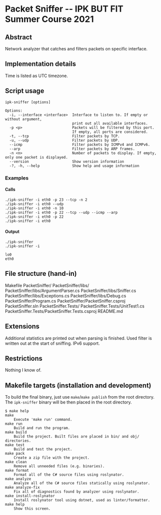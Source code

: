 # Packet Sniffer -- IPK BUT FIT Summer Course 2021

## Abstract

Network analyzer that catches and filters packets on specific interface.

## Implementation details

Time is listed as UTC timezone.

## Script usage

```
ipk-sniffer [options]

Options:
  -i, --interface <interface>  Interface to listen to. If empty or without argument,
                               print out all available interfaces.
  -p <p>                       Packets will be filtered by this port.
                               If empty, all ports are considered.
  -t, --tcp                    Filter packets by TCP.
  -u, --udp                    Filter packets by UDP.
  --icmp                       Filter packets by ICMPv4 and ICMPv6.
  --arp                        Filter packets by ARP frames.
  -n <n>                       Number of packets to display. If empty, only one packet is displayed.
  --version                    Show version information
  -?, -h, --help               Show help and usage information
```

### Examples

#### Calls

```
./ipk-sniffer -i eth0 -p 23 --tcp -n 2
./ipk-sniffer -i eth0 --udp
./ipk-sniffer -i eth0 -n 10
./ipk-sniffer -i eth0 -p 22 --tcp --udp --icmp --arp
./ipk-sniffer -i eth0 -p 22
./ipk-sniffer -i eth0
```

#### Output

```
./ipk-sniffer
./ipk-sniffer -i

lo0
eth0
```

## File structure (hand-in)

Makefile
PacketSniffer/
PacketSniffer/libs/
PacketSniffer/libs/ArgumentParser.cs
PacketSniffer/libs/Sniffer.cs
PacketSniffer/libs/Exceptions.cs
PacketSniffer/libs/Debug.cs
PacketSniffer/Program.cs
PacketSniffer/PacketSniffer.csproj
PacketSniffer.sln
PacketSniffer.Tests/
PacketSniffer.Tests/UnitTest1.cs
PacketSniffer.Tests/PacketSniffer.Tests.csproj
README.md

## Extensions

Additional statistics are printed out when parsing is finished.
Used filter is written out at the start of sniffing. IPv6 support.

## Restrictions

Nothing I know of.


## Makefile targets (installation and development)

To build the final binary, just use `make`/`make publish` from the root
directory. The `ipk-sniffer` binary will be then placed in the root directory.

```
$ make help
make
    Execute 'make run' command.
make run
    Build and run the program.
make build
    Build the project. Built files are placed in bin/ and obj/ directories.
make test
    Build and test the project.
make pack
    Create a zip file with the project.
make clean
    Remove all unneeded files (e.g. binaries).
make format
    Format all of the C# source files using roslynator.
make analyze
    Analyze all of the C# source files statically using roslynator.
make analyze-fix
    Fix all of diagnostics found by analyzer using roslynator.
make install-roslynator
    Install roslynator tool using dotnet, used as linter/formatter.
make help
    Show this screen.
```
